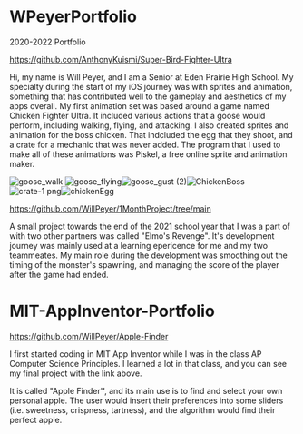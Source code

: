 # WPeyerPortfolio
2020-2022 Portfolio

https://github.com/AnthonyKuismi/Super-Bird-Fighter-Ultra

Hi, my name is Will Peyer, and I am a Senior at Eden Prairie High School. My specialty during the start of my iOS journey was with sprites and animation, something that has contributed well to the gameplay and aesthetics of my apps overall. My first animation set was based around a game named Chicken Fighter Ultra. It included various actions that a goose would perform, including walking, flying, and attacking. I also created sprites and animation for the boss chicken. That indcluded the egg that they shoot, and a crate for a mechanic that was never added. The program that I used to make all of these animations was Piskel, a free online sprite and animation maker.

![goose_walk](https://user-images.githubusercontent.com/73123369/98884912-ac36ec00-2456-11eb-880c-171a520c002e.gif) ![goose_flying](https://user-images.githubusercontent.com/73123369/98884925-b527bd80-2456-11eb-9f3e-f653780e8e29.gif)![goose_gust (2)](https://user-images.githubusercontent.com/73123369/104668605-0c881b00-569e-11eb-99f8-943d2bd9648a.gif)![ChickenBoss](https://user-images.githubusercontent.com/73123369/104668726-40fbd700-569e-11eb-8ffb-38b3ab0c1c3a.gif)![crate-1 png](https://user-images.githubusercontent.com/73123369/104668799-625cc300-569e-11eb-9665-5e3c06aa8fb9.png)![chickenEgg](https://user-images.githubusercontent.com/73123369/104669652-1ca0fa00-56a0-11eb-9a3a-b8e67c66bed1.png)


https://github.com/WillPeyer/1MonthProject/tree/main

A small project towards the end of the 2021 school year that I was a part of with two other partners was called "Elmo's Revenge". It's development journey was mainly used at a learning epericence for me and my two teammeates. My main role during the development was smoothing out the timing of the monster's spawning, and managing the score of the player after the game had ended.

# MIT-AppInventor-Portfolio

https://github.com/WillPeyer/Apple-Finder

I first started coding in MIT App Inventor while I was in the class AP Computer Science Principles. I learned a lot in that class, and you can see my final project with the link above.

It is called "Apple Finder'', and its main use is to find and select your own personal apple. The user would insert their preferences into some sliders (i.e. sweetness, crispness, tartness), and the algorithm would find their perfect apple.

